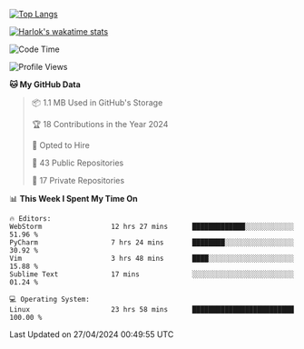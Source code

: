 [![Top Langs](https://github-readme-stats.vercel.app/api/top-langs/?username=remisiki&theme=dracula&layout=compact&hide=Jupyter%20Notebook,CSS,HTML&langs_count=10&exclude_repo=GMM-Demux-GUI)](https://github.com/anuraghazra/github-readme-stats)

[![Harlok's wakatime stats](https://github-readme-stats.vercel.app/api/wakatime?username=@remisiki&theme=dracula&layout=compact&langs_count=10&hide=other,html,css,text,json,markdown,jupyter)](https://github.com/anuraghazra/github-readme-stats)

<!--START_SECTION:waka-->
![Code Time](http://img.shields.io/badge/Code%20Time-807%20hrs%2028%20mins-blue)

![Profile Views](http://img.shields.io/badge/Profile%20Views-0-blue)

**🐱 My GitHub Data** 

> 📦 1.1 MB Used in GitHub's Storage 
 > 
> 🏆 18 Contributions in the Year 2024
 > 
> 💼 Opted to Hire
 > 
> 📜 43 Public Repositories 
 > 
> 🔑 17 Private Repositories 
 > 
📊 **This Week I Spent My Time On** 

```text
🔥 Editors: 
WebStorm                 12 hrs 27 mins      █████████████░░░░░░░░░░░░   51.96 % 
PyCharm                  7 hrs 24 mins       ████████░░░░░░░░░░░░░░░░░   30.92 % 
Vim                      3 hrs 48 mins       ████░░░░░░░░░░░░░░░░░░░░░   15.88 % 
Sublime Text             17 mins             ░░░░░░░░░░░░░░░░░░░░░░░░░   01.24 % 

💻 Operating System: 
Linux                    23 hrs 58 mins      █████████████████████████   100.00 % 
```


 Last Updated on 27/04/2024 00:49:55 UTC
<!--END_SECTION:waka-->
